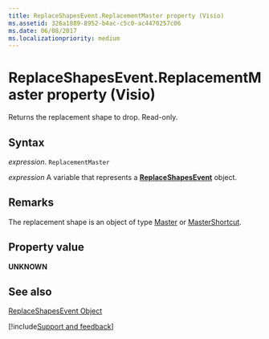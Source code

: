 ```yaml
---
title: ReplaceShapesEvent.ReplacementMaster property (Visio)
ms.assetid: 326a1889-8952-b4ac-c5c0-ac4470257c06
ms.date: 06/08/2017
ms.localizationpriority: medium
---
```



# ReplaceShapesEvent.ReplacementMaster property (Visio)

Returns the replacement shape to drop. Read-only.


## Syntax

_expression_. `ReplacementMaster`

_expression_ A variable that represents a **[ReplaceShapesEvent](Visio.ReplaceShapesEvent.md)** object.


## Remarks

The replacement shape is an object of type [Master](Visio.Master.md) or [MasterShortcut](Visio.MasterShortcut.md).


## Property value

 **UNKNOWN**


## See also


[ReplaceShapesEvent Object](Visio.replaceshapesevent.md)

[!include[Support and feedback](~/includes/feedback-boilerplate.md)]